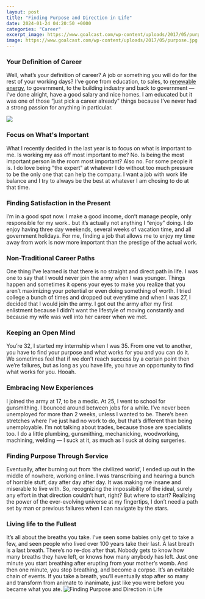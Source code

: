 ```yaml
---
layout: post
title: "Finding Purpose and Direction in Life"
date: 2024-01-24 04:20:50 +0000
categories: "Career"
excerpt_image: https://www.goalcast.com/wp-content/uploads/2017/05/purpose.jpg
image: https://www.goalcast.com/wp-content/uploads/2017/05/purpose.jpg
---
```


### Your Definition of Career
Well, what’s your definition of career? A job or something you will do for the rest of your working days? I’ve gone from education, to sales, to [renewable energy](https://yt.io.vn/collection/akridge), to government, to the building industry and back to government — I’ve done alright, have a good salary and nice homes. I am educated but it was one of those “just pick a career already” things because I’ve never had a strong passion for anything in particular. 

![](https://www.klearminds.com/assets/life-direction-life-purpose.jpg)
### Focus on What's Important
What I recently decided in the last year is to focus on what is important to me. Is working my ass off most important to me? No. Is being the most important person in the room most important? Also no. For some people it is. I do love being "the expert" at whatever I do without too much pressure to be the only one that can help the company. I want a job with work life balance and I try to always be the best at whatever I am chosing to do at that time.
### Finding Satisfaction in the Present  
I’m in a good spot now. I make a good income, don’t manage people, only responsible for my work.. but it’s actually not anything I “enjoy” doing. I do enjoy having three day weekends, several weeks of vacation time, and all government holidays. For me, finding a job that allows me to enjoy my time away from work is now more important than the prestige of the actual work. 
### Non-Traditional Career Paths
One thing I’ve learned is that there is no straight and direct path in life. I was one to say that I would never join the army when I was younger. Things happen and sometimes it opens your eyes to make you realize that you aren’t maximizing your potential or even doing something of worth. I tried college a bunch of times and dropped out everytime and when I was 27, I decided that I would join the army. I got out the army after my first enlistment because I didn’t want the lifestyle of moving constantly and because my wife was well into her career when we met.
### Keeping an Open Mind 
You’re 32, I started my internship when I was 35. From one vet to another, you have to find your purpose and what works for you and you can do it. We sometimes feel that if we don’t reach success by a certain point then we’re failures, but as long as you have life, you have an opportunity to find what works for you. Hooah.
### Embracing New Experiences
I joined the army at 17, to be a medic. At 25, I went to school for gunsmithing. I bounced around between jobs for a while. I’ve never been unemployed for more than 2 weeks, unless I wanted to be. There’s been stretches where I’ve just had no work to do, but that’s different than being unemployable. I’m not talking about trades, because those are specialists too. I do a little plumbing, gunsmithing, mechanicking, woodworking, machining, welding — I suck at it, as much as I suck at doing surgeries. 
### Finding Purpose Through Service
Eventually, after burning out from ‘the civilized world’, I ended up out in the middle of nowhere, working online. I was transcribing and hearing a bunch of horrible stuff, day after day after day. It was making me insane and miserable to live with. So, recognizing the impossibility of the ideal, surely any effort in that direction couldn’t hurt, right? But where to start? Realizing the power of the ever-evolving universe at my fingertips, I don’t need a path set by man or previous failures when I can navigate by the stars.
### Living life to the Fullest 
It’s all about the breaths you take. I’ve seen some babies only get to take a few, and seen people who lived over 100 years take their last. A last breath is a last breath. There’s no re-dos after that. Nobody gets to know how many breaths they have left, or knows how many anybody has left. Just one minute you start breathing after erupting from your mother’s womb. And then one minute, you stop breathing, and become a corpse. It’s an evitable chain of events. If you take a breath, you’ll eventually stop after so many and transform from animate to inanimate, just like you were before you became what you ate.
![Finding Purpose and Direction in Life](https://www.goalcast.com/wp-content/uploads/2017/05/purpose.jpg)